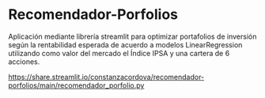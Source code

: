 # Recomendador-Porfolios
Aplicación mediante librería streamlit para optimizar portafolios de inversión según la rentabilidad esperada de acuerdo a modelos LinearRegression utilizando como valor del mercado el Índice IPSA y una cartera de 6 acciones. 

https://share.streamlit.io/constanzacordova/recomendador-porfolios/main/recomendador_porfolio.py
